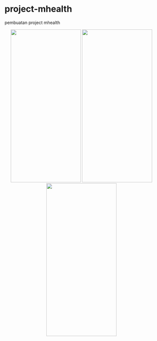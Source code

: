 # project-mhealth
pembuatan project mhealth


<p align="center">
<img border="none" height="500" width="230" src="https://user-images.githubusercontent.com/39307408/80272144-0659a500-86f1-11ea-91c3-7337cbe01973.png" />
<img border="none" height="500" width="230" src="https://user-images.githubusercontent.com/39307408/80272148-0a85c280-86f1-11ea-9d37-0617ab202edf.png" />
<img border="none" height="500" width="230" src="https://user-images.githubusercontent.com/39307408/80272151-0e194980-86f1-11ea-8928-e62e28a48b4f.png" />
</p>
